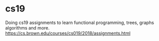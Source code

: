 # cs19  
Doing cs19 assignments to learn functional programming, trees, graphs algorithms and more.  
https://cs.brown.edu/courses/cs019/2018/assignments.html
